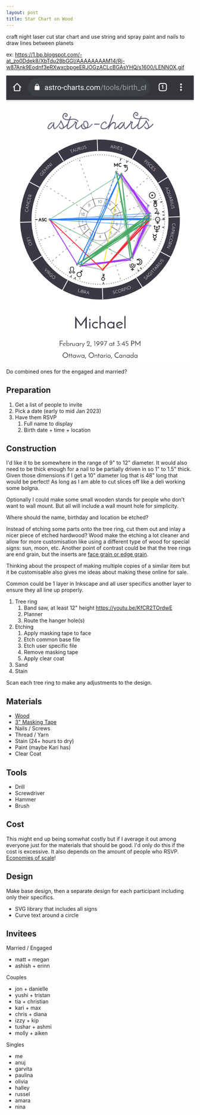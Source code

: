 ```yaml
---
layout: post
title: Star Chart on Wood
---
```


craft night laser cut star chart and use string and spray paint
and nails to draw lines between planets

ex: <https://1.bp.blogspot.com/-at_zo0Ddek8/XbTdu28bGGI/AAAAAAAAM14/Rj-w87Ank9Eodnf3eRXwxcbpgeERJOGzACLcBGAsYHQ/s1600/LENNOX.gif>

![Astrology Chart](/assets/img/astro-chart.png)

Do combined ones for the engaged and married?

## Preparation

1. Get a list of people to invite
1. Pick a date (early to mid Jan 2023)
1. Have them RSVP
   1. Full name to display
   1. Birth date + time + location

## Construction

I'd like it to be somewhere in the range of 9" to 12" diameter. It would also need to be thick enough for a nail to be partially driven in so 1" to 1.5" thick. Given those dimensions if I get a 10" diameter log that is 48" long that would be perfect! As long as I am able to cut slices off like a deli working some bolgna.

Optionally I could make some small wooden stands for people who don't want to wall mount. But all will include a wall mount hole for simplicity.

Where should the name, birthday and location be etched?

Instead of etching some parts onto the tree ring, cut them out and inlay a nicer piece of etched hardwood? Wood make the etching a lot cleaner and allow for more customisation like using a different type of wood for special signs: sun, moon, etc. Another point of contrast could be that the tree rings are end grain, but the inserts are [face grain or edge grain](https://www.laurelmercantile.com/blogs/journal/end-grains-edge-grains-and).

Thinking about the prospect of making multiple copies of a similar item but it be customisable also gives me ideas about making these online for sale.

Common could be 1 layer in Inkscape and all user specifics another layer to ensure they all line up properly.

1. Tree ring
   1. Band saw, at least 12" height <https://youtu.be/KfCR2TOrdwE>
   1. Planner
   1. Route the hanger hole(s)
1. Etching
   1. Apply masking tape to face
   1. Etch common base file
   1. Etch user specific file
   1. Remove masking tape
   1. Apply clear coat
1. Sand
1. Stain

<!-- how to centre laser cutter on the middle ring of the log, vs top left -->

Scan each tree ring to make any adjustments to the design.

## Materials

- [Wood](https://birchbarkstore.com/collections/tree-slices-log-rounds-slabs-tree-stumps/products/aspen-wood-slices-8-to-8-1-2-diameter-x-1-thick-package-of-10-sale)
- [3" Masking Tape](https://www.amazon.com/gp/product/B00DVAYT4E)
- Nails / Screws
- Thread / Yarn
- Stain (24+ hours to dry)
- Paint (maybe Kari has)
- Clear Coat

## Tools

- Drill
- Screwdriver
- Hammer
- Brush

## Cost

This might end up being somwhat costly but if I average it out among everyone just for the materials that should be good. I'd only do this if the cost is excessive. It also depends on the amount of people who RSVP. [Economies of scale](https://en.wikipedia.org/wiki/Economies_of_scale)!

## Design

Make base design, then a separate design for each participant including only their specifics.

- SVG library that includes all signs
- Curve text around a circle

## Invitees

Married / Engaged

- matt + megan
- ashish + erinn

Couples

- jon + danielle
- yushi + tristan
- tia + christian
- kari + max
- chris + diana
- izzy + kip
- tushar + ashmi
- molly + aiken

Singles

- me
- anuj
- garvita
- paulina
- olivia
- halley
- russel
- amara
- nina
